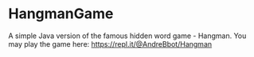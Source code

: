 # HangmanGame
A simple Java version of the famous hidden word game - Hangman. You may play the game here: https://repl.it/@AndreBbot/Hangman
